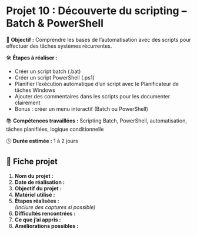 # Projet 10 : Découverte du scripting – Batch & PowerShell

🎯 **Objectif :** Comprendre les bases de l’automatisation avec des scripts pour effectuer des tâches systèmes récurrentes.

🛠️ **Étapes à réaliser :**
- Créer un script batch (.bat)
- Créer un script PowerShell (.ps1)
- Planifier l’exécution automatique d’un script avec le Planificateur de tâches Windows
- Ajouter des commentaires dans les scripts pour les documenter clairement
- Bonus : créer un menu interactif (Batch ou PowerShell)

📚 **Compétences travaillées :** Scripting Batch, PowerShell, automatisation, tâches planifiées, logique conditionnelle

🕓 **Durée estimée :** 1 à 2 jours

## 📝 Fiche projet

1. **Nom du projet :**
2. **Date de réalisation :**
3. **Objectif du projet :**
4. **Matériel utilisé :**
5. **Étapes réalisées :**  
   *(Inclure des captures si possible)*
6. **Difficultés rencontrées :**
7. **Ce que j’ai appris :**
8. **Améliorations possibles :**
